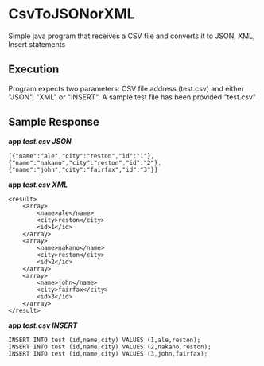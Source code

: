 # CsvToJSONorXML
Simple java program that receives a CSV file and converts it to JSON, XML, Insert statements

## Execution
Program expects two parameters: CSV file address (test.csv) and either "JSON", "XML" or "INSERT". 
A sample test file has been provided "test.csv" 


## Sample Response
**app _test.csv_ _JSON_**

```
[{"name":"ale","city":"reston","id":"1"},
{"name":"nakano","city":"reston","id":"2"},
{"name":"john","city":"fairfax","id":"3"}]

```

**app _test.csv_ _XML_**

```
<result>
	<array>
		<name>ale</name>
		<city>reston</city>
		<id>1</id>
	</array>
	<array>
		<name>nakano</name>
		<city>reston</city>
		<id>2</id>
	</array>
	<array>
		<name>john</name>
		<city>fairfax</city>
		<id>3</id>
	</array>
</result>

```

**app _test.csv_ _INSERT_**
```
INSERT INTO test (id,name,city) VALUES (1,ale,reston);
INSERT INTO test (id,name,city) VALUES (2,nakano,reston);
INSERT INTO test (id,name,city) VALUES (3,john,fairfax);
```

